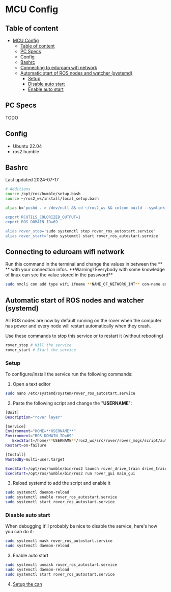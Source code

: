# MCU Config

## Table of content

- [MCU Config](#mcu-config)
  - [Table of content](#table-of-content)
  - [PC Specs](#pc-specs)
  - [Config](#config)
  - [Bashrc](#bashrc)
  - [Connecting to eduroam wifi network](#connecting-to-eduroam-wifi-network)
  - [Automatic start of ROS nodes and watcher (systemd)](#automatic-start-of-ros-nodes-and-watcher-systemd)
    - [Setup](#setup)
    - [Disable auto start](#disable-auto-start)
    - [Enable auto start](#enable-auto-start)

## PC Specs

TODO

## Config

- Ubuntu 22.04
- ros2 humble

## Bashrc

Last updated 2024-07-17

```bash
# Additions
source /opt/ros/humble/setup.bash
source ~/ros2_ws/install/local_setup.bash

alias b='pushd . > /dev/null && cd ~/ros2_ws && colcon build --symlink-install >

export RCUTILS_COLORIZED_OUTPUT=1
export ROS_DOMAIN_ID=69

alias rover_stop='sudo systemctl stop rover_ros_autostart.service'
alias rover_start='sudo systemctl start rover_ros_autostart.service'
```

## Connecting to eduroam wifi network

Run this command in the terminal and change the values in between the \*\* \*\* with your connection infos.
\*\*Warning! Everybody with some knowledge of linux can see the value stored in the password\*\*

```bash
sudo nmcli con add type wifi ifname **NAME_OF_NETWORK_INT** con-name eduroam ssid "eduroam" wifi-sec.key-mgmt wpa-eap 802-1x.eap peap 802-1x.identity "**CIP**@usherbrooke.ca" 802-1x.phase2-auth mschapv2 802-1x.password "**PASSWORD**" 802-1x.ca-cert "" 802-1x.anonymous-identity "" wifi-sec.auth-alg open 802-1x.phase1-peapver 0
```

## Automatic start of ROS nodes and watcher (systemd)

All ROS nodes are now by default running on the rover when the computer has power and every node will restart automatically when they crash.

Use these commands to stop this service or to restart it (without rebooting)

```bash
rover_stop # Kill the service
rover_start # Start the service
```

### Setup

To configure/install the service run the following commands:

1. Open a text editor

```bash
sudo nano /etc/systemd/system/rover_ros_autostart.service
```

2. Paste the following script and change the "**USERNAME**":

```bash
[Unit]
Description="rover layer"

[Service]
Environment="HOME=**USERNAME**"
Environment="ROS_DOMAIN_ID=69"
   ExecStart=/home/**USERNAME**/ros2_ws/src/rover/rover_msgs/script/auto_start_rover.sh
Restart=on-failure

[Install]
WantedBy=multi-user.target

ExecStart=/opt/ros/humble/bin/ros2 launch rover_drive_train drive_train.launch.py
ExecStart=/opt/ros/humble/bin/ros2 run rover_gui main_gui
```

3. Reload systemd to add the script and enable it

```bash
sudo systemctl daemon-reload
sudo systemctl enable rover_ros_autostart.service
sudo systemctl start rover_ros_autostart.service
```

### Disable auto start

When debugging it'll probably be nice to disable the service, here's how you can do it:

```bash
sudo systemctl mask rover_ros_autostart.service
sudo systemctl daemon-reload
```

3. Enable auto start

```bash
sudo systemctl unmask rover_ros_autostart.service
sudo systemctl daemon-reload
sudo systemctl start rover_ros_autostart.service
```

4. [Setup the can](../can/can_setup.md)
